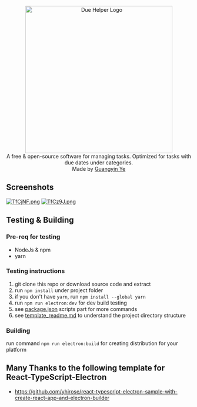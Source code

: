 <p align="center">
<img alt='Due Helper Logo' width="400"  src='https://s4.ax1x.com/2021/12/30/TWW1u6.png'/>
<br/>
<span>A free & open-source software for managing tasks. Optimized for tasks with due dates under categories.</span>
<br/>
<span>Made by <a href="https://github.com/BenjaminYe36">Guangyin Ye</a></span>
</p>

## Screenshots
[![TfCjNF.png](https://s4.ax1x.com/2021/12/30/TfCjNF.png)](https://imgtu.com/i/TfCjNF)
[![TfCz9J.png](https://s4.ax1x.com/2021/12/30/TfCz9J.png)](https://imgtu.com/i/TfCz9J)

## Testing & Building
### Pre-req for testing

- NodeJs & npm
- yarn

### Testing instructions
1. git clone this repo or download source code and extract
2. run `npm install` under project folder
3. if you don't have `yarn`, run `npm install --global yarn`
4. run `npm run electron:dev` for dev build testing
5. see [package.json](https://github.com/BenjaminYe36/Due-Helper/blob/main/package.json) scripts part for more commands
6. see [template_readme.md](https://github.com/BenjaminYe36/Due-Helper/blob/main/template_readme.md) to understand the project directory structure

### Building
run command `npm run electron:build` for creating distribution for your platform

## Many Thanks to the following template for React-TypeScript-Electron

- https://github.com/yhirose/react-typescript-electron-sample-with-create-react-app-and-electron-builder
